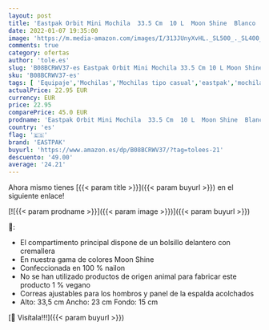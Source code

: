 ```yaml
---
layout: post
title: 'Eastpak Orbit Mini Mochila  33.5 Cm  10 L  Moon Shine  Blanco '
date: 2022-01-07 19:35:00
image: 'https://m.media-amazon.com/images/I/313JUnyXvHL._SL500_._SL400_.jpg'
comments: true
category: ofertas
author: 'tole.es'
slug: 'B08BCRWV37-es Eastpak Orbit Mini Mochila 33.5 Cm 10 L Moon Shine Blanco'
sku: 'B08BCRWV37-es'
tags: [ 'Equipaje','Mochilas','Mochilas tipo casual','eastpak','mochila', ]
actualPrice: 22.95 EUR
currency: EUR
price: 22.95
comparePrice: 45.0 EUR
prodname: 'Eastpak Orbit Mini Mochila  33.5 Cm  10 L  Moon Shine  Blanco '
country: 'es'
flag: '🇪🇸'
brand: 'EASTPAK'
buyurl: 'https://www.amazon.es/dp/B08BCRWV37/?tag=tolees-21'
descuento: '49.00'
average: '24.21'
---
```


Ahora mismo tienes [{{< param title >}}]({{< param buyurl >}}) en el siguiente enlace!

[![{{< param prodname >}}]({{< param image >}})]({{< param buyurl >}})

🔎:

- El compartimento principal dispone de un bolsillo delantero con cremallera
- En nuestra gama de colores Moon Shine
- Confeccionada en 100 % nailon
- No se han utilizado productos de origen animal para fabricar este producto 1 % vegano
- Correas ajustables para los hombros y panel de la espalda acolchados
- Alto: 33,5 cm Ancho: 23 cm Fondo: 15 cm

[🛒 Visítala!!!]({{< param buyurl >}})

